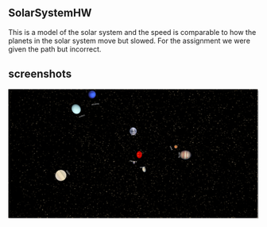 ##  SolarSystemHW
This is a model of the solar system and the speed is comparable to how the planets in the solar system move but slowed. 
For the assignment we were given the path but incorrect.

## screenshots
<img src="https://raw.githubusercontent.com/mhickner44/SolarSystemHW/master/solarSystemHW.png" alt="solar system">
